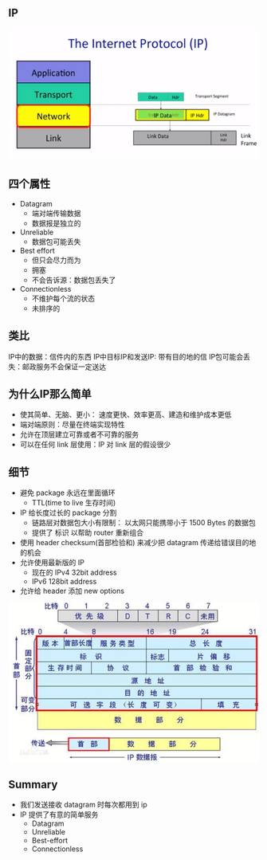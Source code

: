 ## IP

![IP](IP.png)
## 四个属性

- Datagram
  - 端对端传输数据
  - 数据报是独立的
- Unreliable
  - 数据包可能丢失
- Best effort
  - 但只会尽力而为
  - 拥塞
  - 不会告诉源：数据包丢失了
- Connectionless
  - 不维护每个流的状态
  - 未排序的

## 类比
IP中的数据：信件内的东西
IP中目标IP和发送IP: 带有目的地的信
IP包可能会丢失：邮政服务不会保证一定送达

## 为什么IP那么简单
- 使其简单、无脑、更小： 速度更快、效率更高、建造和维护成本更低
- 端对端原则：尽量在终端实现特性
- 允许在顶层建立可靠或者不可靠的服务
- 可以在任何 link 层使用：IP 对 link 层的假设很少

## 细节
- 避免 package 永远在里面循环
  - TTL(time to live 生存时间)
- IP 给长度过长的 package 分割
  - 链路层对数据包大小有限制： 以太网只能携带小于 1500 Bytes 的数据包
  - 提供了 标识 以帮助 router 重新组合
- 使用 header checksum(首部检验和) 来减少把 datagram 传递给错误目的地的机会
- 允许使用最新版的 IP
  - 现在的 IPv4 32bit address
  - IPv6 128bit address
- 允许给 header 添加 new options

![IP](ip_package.png)


## Summary 
- 我们发送接收 datagram 时每次都用到 ip
- IP 提供了有意的简单服务
  - Datagram
  - Unreliable
  - Best-effort
  - Connectionless